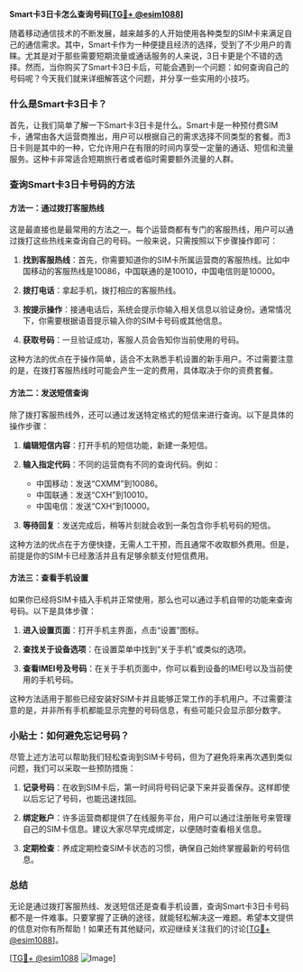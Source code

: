 **Smart卡3日卡怎么查询号码[[TG💪+ @esim1088](https://t.me/s/esim1088)]**

随着移动通信技术的不断发展，越来越多的人开始使用各种类型的SIM卡来满足自己的通信需求。其中，Smart卡作为一种便捷且经济的选择，受到了不少用户的青睐。尤其是对于那些需要短期流量或通话服务的人来说，3日卡更是个不错的选择。然而，当你购买了Smart卡3日卡后，可能会遇到一个问题：如何查询自己的号码呢？今天我们就来详细解答这个问题，并分享一些实用的小技巧。

### 什么是Smart卡3日卡？

首先，让我们简单了解一下Smart卡3日卡是什么。Smart卡是一种预付费SIM卡，通常由各大运营商推出，用户可以根据自己的需求选择不同类型的套餐。而3日卡则是其中的一种，它允许用户在有限的时间内享受一定量的通话、短信和流量服务。这种卡非常适合短期旅行者或者临时需要额外流量的人群。

### 查询Smart卡3日卡号码的方法

#### 方法一：通过拨打客服热线
这是最直接也是最常用的方法之一。每个运营商都有专门的客服热线，用户可以通过拨打这些热线来查询自己的号码。一般来说，只需按照以下步骤操作即可：

1. **找到客服热线**：首先，你需要知道你的SIM卡所属运营商的客服热线。比如中国移动的客服热线是10086，中国联通的是10010，中国电信则是10000。
   
2. **拨打电话**：拿起手机，拨打相应的客服热线。

3. **按提示操作**：接通电话后，系统会提示你输入相关信息以验证身份。通常情况下，你需要根据语音提示输入你的SIM卡号码或其他信息。

4. **获取号码**：一旦验证成功，客服人员会告知你当前使用的号码。

这种方法的优点在于操作简单，适合不太熟悉手机设置的新手用户。不过需要注意的是，在拨打客服热线时可能会产生一定的费用，具体取决于你的资费套餐。

#### 方法二：发送短信查询
除了拨打客服热线外，还可以通过发送特定格式的短信来进行查询。以下是具体的操作步骤：

1. **编辑短信内容**：打开手机的短信功能，新建一条短信。

2. **输入指定代码**：不同的运营商有不同的查询代码。例如：
   - 中国移动：发送“CXMM”到10086。
   - 中国联通：发送“CXH”到10010。
   - 中国电信：发送“CXH”到10000。

3. **等待回复**：发送完成后，稍等片刻就会收到一条包含你手机号码的短信。

这种方法的优点在于方便快捷，无需人工干预，而且通常不收取额外费用。但是，前提是你的SIM卡已经激活并且有足够余额支付短信费用。

#### 方法三：查看手机设置
如果你已经将SIM卡插入手机并正常使用，那么也可以通过手机自带的功能来查询号码。以下是具体步骤：

1. **进入设置页面**：打开手机主界面，点击“设置”图标。

2. **查找关于设备选项**：在设置菜单中找到“关于手机”或类似的选项。

3. **查看IMEI号及号码**：在关于手机页面中，你可以看到设备的IMEI号以及当前使用的手机号码。

这种方法适用于那些已经安装好SIM卡并且能够正常工作的手机用户。不过需要注意的是，并非所有手机都能显示完整的号码信息，有些可能只会显示部分数字。

### 小贴士：如何避免忘记号码？
尽管上述方法可以帮助我们轻松查询到SIM卡号码，但为了避免将来再次遇到类似问题，我们可以采取一些预防措施：

1. **记录号码**：在收到SIM卡后，第一时间将号码记录下来并妥善保存。这样即使以后忘记了号码，也能迅速找回。

2. **绑定账户**：许多运营商都提供了在线服务平台，用户可以通过注册账号来管理自己的SIM卡信息。建议大家尽早完成绑定，以便随时查看相关信息。

3. **定期检查**：养成定期检查SIM卡状态的习惯，确保自己始终掌握最新的号码信息。

### 总结

无论是通过拨打客服热线、发送短信还是查看手机设置，查询Smart卡3日卡号码都不是一件难事。只要掌握了正确的途径，就能轻松解决这一难题。希望本文提供的信息对你有所帮助！如果还有其他疑问，欢迎继续关注我们的讨论[[TG💪+ @esim1088](https://t.me/s/esim1088)]。

[[TG💪+ @esim1088](https://t.me/s/esim1088) ![Image](https://i.postimg.cc/4NQfJmqS/Snipaste-2025-05-13-00-14-12.png)]